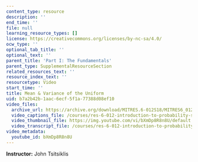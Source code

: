 ```yaml
---
content_type: resource
description: ''
end_time: ''
file: null
learning_resource_types: []
license: https://creativecommons.org/licenses/by-nc-sa/4.0/
ocw_type: ''
optional_tab_title: ''
optional_text: ''
parent_title: 'Part I: The Fundamentals'
parent_type: SupplementalResourceSection
related_resources_text: ''
resource_index_text: ''
resourcetype: Video
start_time: ''
title: Mean & Variance of the Uniform
uid: b7a2b42b-1aac-6ecf-5f1a-77388d08ef10
video_files:
  archive_url: https://archive.org/download/MITRES.6-012S18/MITRES6_012S18_L08-05_300k.mp4
  video_captions_file: /courses/res-6-012-introduction-to-probability-spring-2018/4de782884e8c5b7ebc0f0c0000a2b53e_bXmDp8R8n8U.vtt
  video_thumbnail_file: https://img.youtube.com/vi/bXmDp8R8n8U/default.jpg
  video_transcript_file: /courses/res-6-012-introduction-to-probability-spring-2018/b71e68dee7ae9254ba0799333e9d6d5c_bXmDp8R8n8U.pdf
video_metadata:
  youtube_id: bXmDp8R8n8U
---
```


**Instructor:** John Tsitsiklis

